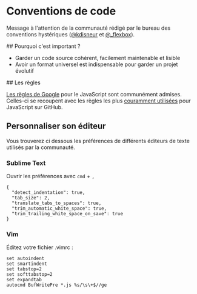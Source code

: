 <!--VarStream
title=Conventions de code
description=Conventions de code pour les projets de ChtiJS.
shortTitle=Conventions
shortDesc=Voir nos conventions
keywords.+=JavaScript
keywords.+=Guideline
lang=fr
location=FR
-->

# Conventions de code

Message à l'attention de la communauté rédigé par le bureau des conventions
 hystériques ([@kdisneur](https://twitter.com/kdisneur) et
 [@_flexbox](https://twitter.com/_flexbox)).

## Pourquoi c'est important ?

* Garder un code source cohérent, facilement maintenable et lisible
* Avoir un format universel est indispensable pour garder un projet évolutif

## Les règles

[Les règles de Google](https://google-styleguide.googlecode.com/svn/trunk/javascriptguide.xml)
 pour le JavaScript sont communément admises. Celles-ci se recoupent avec les
 règles les plus
 [couramment utilisées](http://sideeffect.kr/popularconvention#javascript)
 pour JavaScript sur GitHub.

## Personnaliser son éditeur

Vous trouverez ci dessous les préférences de différents éditeurs de texte
 utilisés par la communauté.

### Sublime Text

Ouvrir les préférences avec `cmd` + `,`

    {
      "detect_indentation": true,
      "tab_size": 2,
      "translate_tabs_to_spaces": true,
      "trim_automatic_white_space": true,
      "trim_trailing_white_space_on_save": true
    }

### Vim

Éditez votre fichier .vimrc :

    set autoindent
    set smartindent
    set tabstop=2
    set softtabstop=2
    set expandtab
    autocmd BufWritePre *.js %s/\s\+$//ge


